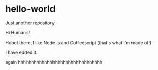 # hello-world
Just another repository

Hi Humans!

Hubot there, I like Node.js and Coffeescript (that's what I'm made of!).

I have edited it.

again
hhhhhhhhhhhhhhhhhhhhhhhhhhhhhhhh
